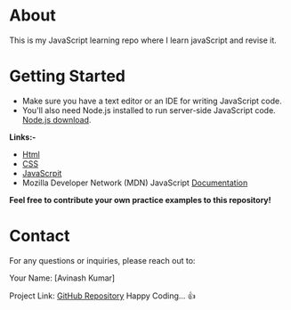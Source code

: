 # About 
This is my JavaScript learning repo where I learn javaScript and revise it.

# Getting Started
* Make sure you have a text editor or an IDE for writing JavaScript code.
* You'll also need Node.js installed to run server-side JavaScript code. [Node.js download](https://nodejs.org/).

**Links:-**
* [Html](https://www.w3schools.com/html/)
* [CSS](https://www.w3schools.com/css/)
* [JavaScrpit](https://www.w3schools.com/js/)
* Mozilla Developer Network (MDN) JavaScript [Documentation](https://developer.mozilla.org/en-US/docs/Web/JavaScript)

**Feel free to contribute your own practice examples to this repository!**


# Contact

For any questions or inquiries, please reach out to:

Your Name: [Avinash Kumar]

Project Link: [GitHub Repository](https://github.com/AvinashS97/js---Copy) 
Happy Coding... 👍 
